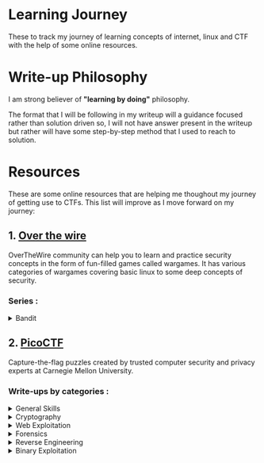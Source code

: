 # Learning Journey
These to track my journey of learning concepts of internet, linux and CTF with the help of some online resources. 

# Write-up Philosophy
I am strong believer of **"learning by doing"** philosophy. 

The format that I will be following in my writeup will a guidance focused rather than solution driven so, I will not have answer present in the writeup but rather will have some step-by-step method that I used to reach to solution.

# Resources
These are some online resources that are helping me thoughout my journey of getting use to CTFs. This list will improve as I move forward on my journey:

## 1. [Over the wire](https://overthewire.org/wargames/)  

OverTheWire community can help you to learn and practice security concepts in the form of fun-filled games called wargames. It has various categories of wargames covering basic linux to some deep concepts of security.

### Series : 

<details>

<summary>Bandit</summary>

</details>


## 2. [PicoCTF](https://www.picoctf.org/) 

Capture-the-flag puzzles created by trusted computer security and privacy experts at Carnegie Mellon University.

### Write-ups by categories : 

<details>
<br>
<summary>General Skills</summary>

|Question|Points|
|--------|------|
|[Obedient Cat](./PicoCTF/general-skills/Obsidian%20Cat.md)|5|
|[Python Wrangling](./PicoCTF/general-skills/Python%20Wrangling.md)|10|
|[Wave a flag](./PicoCTF/general-skills/Wave%20a%20flag.md)|10|
|[Nice netcat](./PicoCTF/general-skills/Nice%20netcat.md)|15|
|[Static ain't always noise](./PicoCTF/general-skills/Static%20ain't%20always%20noise.md)|20|
|[Tab, Tab, Attack](./PicoCTF/general-skills/Tab%20Tab%20Attack.md)|20|
|[Magikarp Ground Mission](./PicoCTF/general-skills/Magikarp%20Ground%20Mission.md)|30|

</details>

<details>
<br>
<summary>Cryptography</summary>

|Question|Points|
|--------|------|
|[Mod 26](./PicoCTF/cryptography/Mod%2026.md)|10|
|[Mind your Ps and Qs](./PicoCTF/cryptography/Mind%20your%20Ps%20and%20Qs.md)|20|
|[Easy Peasy](./PicoCTF/cryptography/Easy%20Peasy.md)|40|


</details>

<details>
<br>
<summary>Web Exploitation</summary>

|Question|Points|
|--------|------|
|[GET aHEAD](./PicoCTF/web-exploitation/Get%20aHEAD.md)|20|
|[Cookies](./PicoCTF/web-exploitation/Cookies.md)|40|

</details>

<details>
<br>
<summary>Forensics</summary>

|Question|Points|
|--------|------|
|[information](./PicoCTF/forensics/Information.md)|10|
|[Matryoshka doll](./PicoCTF/forensics/Matryoshka%20doll.md)|30|
|[tunn3l v1s10n](./PicoCTF/forensics/tunn3l%20v1s10n.md)|40|

</details>

<details>
<br>
<summary>Reverse Engineering</summary>

|Question|Points|
|--------|------|
|[Transformation](./PicoCTF/reverse-engineering/Transformation.md)|20|
|[keygenme-py](./PicoCTF/reverse-engineering/keygenme-py.md)|30|
|[crackme-py](./PicoCTF/reverse-engineering/crackme-py.md)|30|
|[ARMssembly 0](./PicoCTF/reverse-engineering/ARMssembly%200.md)|50|
|[Vault Door Series (Playlist)](./PicoCTF/reverse-engineering/vault-door-series/)|--|

</details>

<details>
<br>
<summary>Binary Exploitation</summary>

|Question|Points|
|--------|------|
|[Stonks](./PicoCTF/binary-exploitation/Stonks.md)|20|

</details>



